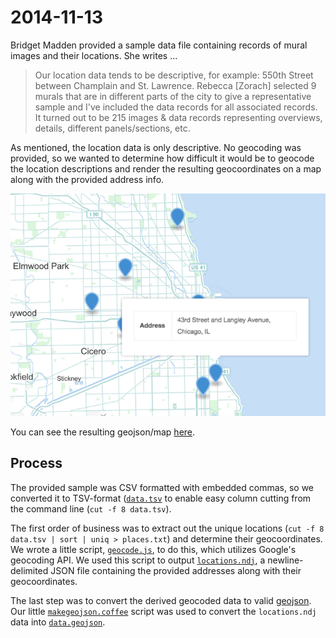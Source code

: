 # 2014-11-13 

Bridget Madden provided a sample data file containing records of mural images and their locations. She writes ...

> Our location data tends to be descriptive, for example: 550th Street between Champlain and St. Lawrence. Rebecca [Zorach] selected 9 murals that are in different parts of the city to give a representative sample and I've included the data records for all associated records. It turned out to be 215 images & data records representing overviews, details, different panels/sections, etc.

As mentioned, the location data is only descriptive.  No geocoding was provided, so we wanted to determine how difficult it would be to geocode the location descriptions and render the resulting geocoordinates on a map along with the provided address info.

![map](map.png)

You can see the resulting geojson/map [here](https://gist.github.com/anonymous/bf00295ee7e52e4cde9b).


## Process

The provided sample was CSV formatted with embedded commas, so we converted it to TSV-format ([`data.tsv`](data.tsv) to enable easy column cutting from the command line (`cut -f 8 data.tsv`).

The first order of business was to extract out the unique locations (`cut -f 8 data.tsv | sort | uniq > places.txt`) and determine their geocoordinates.  We wrote a little script, [`geocode.js`](geocode.js), to do this, which utilizes Google's geocoding API.
We used this script to output [`locations.ndj`](locations.ndj), a newline-delimited JSON file containing the provided addresses along with their geocoordinates.

The last step was to convert the derived geocoded data to valid [geojson](http://geojson.org/).  Our little [`makegeojson.coffee`](makegeojson.coffe) script was used to convert the `locations.ndj` data into [`data.geojson`](data.geojson).
